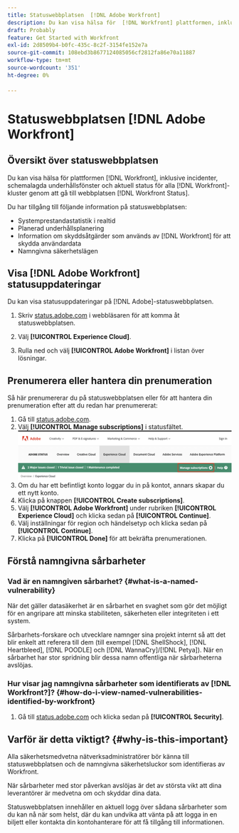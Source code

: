 ```yaml
---
title: Statuswebbplatsen  [!DNL Adobe Workfront]
description: Du kan visa hälsa för  [!DNL Workfront] plattformen, inklusive incidenter, schemalagda underhållsfönster och aktuell status för alla [!DNL Workfront] kluster genom att gå till  [!DNL Workfront Status] platsen.
draft: Probably
feature: Get Started with Workfront
exl-id: 2d8509b4-b0fc-435c-8c2f-3154fe152e7a
source-git-commit: 108ebd3b8677124085056cf2812fa86e70a11887
workflow-type: tm+mt
source-wordcount: '351'
ht-degree: 0%

---
```


# Statuswebbplatsen [!DNL Adobe Workfront]

<!-- Audited: 1/2024 -->

## Översikt över statuswebbplatsen

Du kan visa hälsa för plattformen [!DNL Workfront], inklusive incidenter, schemalagda underhållsfönster och aktuell status för alla [!DNL Workfront]-kluster genom att gå till webbplatsen [!DNL Workfront Status].

Du har tillgång till följande information på statuswebbplatsen:

* Systemprestandastatistik i realtid
* Planerad underhållsplanering
* Information om skyddsåtgärder som används av [!DNL Workfront] för att skydda användardata
* Namngivna säkerhetslägen

## Visa [!DNL Adobe Workfront] statusuppdateringar

Du kan visa statusuppdateringar på [!DNL Adobe]-statuswebbplatsen.

1. Skriv [status.adobe.com](https://status.adobe.com/) i webbläsaren för att komma åt statuswebbplatsen.

1. Välj **[!UICONTROL Experience Cloud]**.
1. Rulla ned och välj **[!UICONTROL Adobe Workfront]** i listan över lösningar.

## Prenumerera eller hantera din prenumeration

Så här prenumererar du på statuswebbplatsen eller för att hantera din prenumeration efter att du redan har prenumererat:

1. Gå till [status.adobe.com](https://status.adobe.com/).
1. Välj **[!UICONTROL Manage subscriptions]** i statusfältet.
   ![](assets/manage-subs.png)
1. Om du har ett befintligt konto loggar du in på kontot, annars skapar du ett nytt konto.
1. Klicka på knappen **[!UICONTROL Create subscriptions]**.
1. Välj **[!UICONTROL Adobe Workfront]** under rubriken **[!UICONTROL Experience Cloud]** och klicka sedan på **[!UICONTROL Continue]**.
1. Välj inställningar för region och händelsetyp och klicka sedan på **[!UICONTROL Continue]**.
1. Klicka på **[!UICONTROL Done]** för att bekräfta prenumerationen.

## Förstå namngivna sårbarheter

### Vad är en namngiven sårbarhet? {#what-is-a-named-vulnerability}

När det gäller datasäkerhet är en sårbarhet en svaghet som gör det möjligt för en angripare att minska stabiliteten, säkerheten eller integriteten i ett system.

Sårbarhets-forskare och utvecklare namnger sina projekt internt så att det blir enkelt att referera till dem (till exempel [!DNL ShellShock], [!DNL Heartbleed], [!DNL POODLE] och [!DNL WannaCry]/[!DNL Petya]). När en sårbarhet har stor spridning blir dessa namn offentliga när sårbarheterna avslöjas.

### Hur visar jag namngivna sårbarheter som identifierats av [!DNL Workfront?]? {#how-do-i-view-named-vulnerabilities-identified-by-workfront}

1. Gå till [status.adobe.com](https://status.adobe.com/) och klicka sedan på **[!UICONTROL Security]**.

## Varför är detta viktigt? {#why-is-this-important}

Alla säkerhetsmedvetna nätverksadministratörer bör känna till statuswebbplatsen och de namngivna säkerhetsluckor som identifieras av Workfront.

När sårbarheter med stor påverkan avslöjas är det av största vikt att dina leverantörer är medvetna om och skyddar dina data.

Statuswebbplatsen innehåller en aktuell logg över sådana sårbarheter som du kan nå när som helst, där du kan undvika att vänta på att logga in en biljett eller kontakta din kontohanterare för att få tillgång till informationen.
